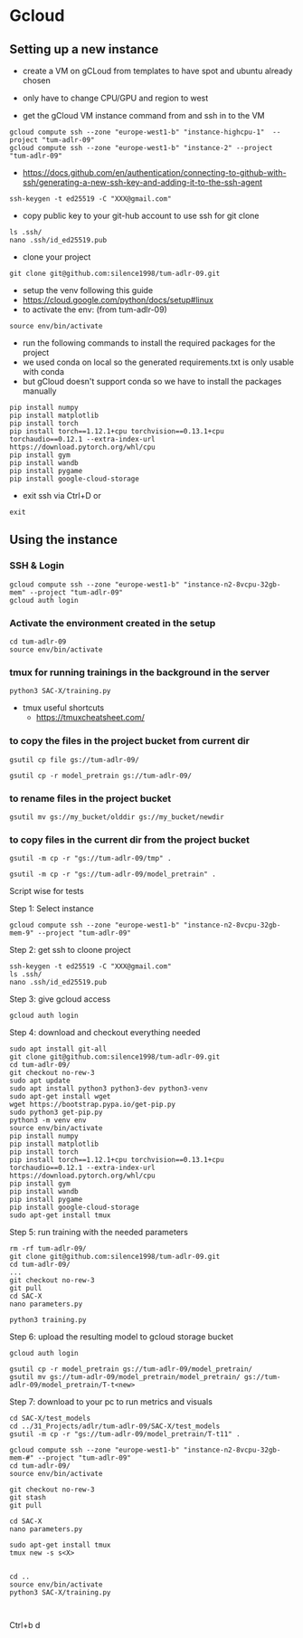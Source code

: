 # Gcloud


## Setting up a new instance
- create a VM on gCLoud from templates to have spot and ubuntu already chosen
- only have to change CPU/GPU and region to west

- get the gCloud VM instance command from and ssh in to the VM
```
gcloud compute ssh --zone "europe-west1-b" "instance-highcpu-1"  --project "tum-adlr-09"
gcloud compute ssh --zone "europe-west1-b" "instance-2" --project "tum-adlr-09"
```

- https://docs.github.com/en/authentication/connecting-to-github-with-ssh/generating-a-new-ssh-key-and-adding-it-to-the-ssh-agent
```
ssh-keygen -t ed25519 -C "XXX@gmail.com"
```

- copy public key to your git-hub account to use ssh for git clone
```
ls .ssh/
nano .ssh/id_ed25519.pub
```

- clone your project
```
git clone git@github.com:silence1998/tum-adlr-09.git
```

- setup the venv following this guide
- https://cloud.google.com/python/docs/setup#linux
- to activate the env: (from tum-adlr-09)
```
source env/bin/activate 
```

- run the following commands to install the required packages for the project
- we used conda on local so the generated requirements.txt is only usable with conda
- but gCloud doesn't support conda so we have to install the packages manually

```
pip install numpy
pip install matplotlib
pip install torch
pip install torch==1.12.1+cpu torchvision==0.13.1+cpu torchaudio==0.12.1 --extra-index-url https://download.pytorch.org/whl/cpu
pip install gym
pip install wandb
pip install pygame
pip install google-cloud-storage

```


- exit ssh via Ctrl+D or
```
exit
```

## Using the instance

### SSH & Login
```
gcloud compute ssh --zone "europe-west1-b" "instance-n2-8vcpu-32gb-mem" --project "tum-adlr-09"
gcloud auth login 
```

### Activate the environment created in the setup
```
cd tum-adlr-09
source env/bin/activate  
```

### tmux for running trainings in the background in the server
```
python3 SAC-X/training.py
```

- tmux useful shortcuts
  - https://tmuxcheatsheet.com/

### to copy the files in the project bucket from current dir
```
gsutil cp file gs://tum-adlr-09/
```
```
gsutil cp -r model_pretrain gs://tum-adlr-09/
```

### to rename files in the project bucket 
```
gsutil mv gs://my_bucket/olddir gs://my_bucket/newdir
```

### to copy files in the current dir from the project bucket
```
gsutil -m cp -r "gs://tum-adlr-09/tmp" .
```
```
gsutil -m cp -r "gs://tum-adlr-09/model_pretrain" .
```



Script wise for tests

Step 1: Select instance
```
gcloud compute ssh --zone "europe-west1-b" "instance-n2-8vcpu-32gb-mem-9" --project "tum-adlr-09"
```
Step 2: get ssh to cloone project
```
ssh-keygen -t ed25519 -C "XXX@gmail.com"
ls .ssh/
nano .ssh/id_ed25519.pub
```
Step 3: give gcloud access
```
gcloud auth login
```
Step 4: download and checkout everything needed
```
sudo apt install git-all
git clone git@github.com:silence1998/tum-adlr-09.git
cd tum-adlr-09/
git checkout no-rew-3
sudo apt update
sudo apt install python3 python3-dev python3-venv
sudo apt-get install wget
wget https://bootstrap.pypa.io/get-pip.py
sudo python3 get-pip.py
python3 -m venv env
source env/bin/activate 
pip install numpy
pip install matplotlib
pip install torch
pip install torch==1.12.1+cpu torchvision==0.13.1+cpu torchaudio==0.12.1 --extra-index-url https://download.pytorch.org/whl/cpu
pip install gym
pip install wandb
pip install pygame
pip install google-cloud-storage
sudo apt-get install tmux
```
Step 5: run training with the needed parameters
```
rm -rf tum-adlr-09/
git clone git@github.com:silence1998/tum-adlr-09.git
cd tum-adlr-09/
...
git checkout no-rew-3
git pull
cd SAC-X
nano parameters.py

python3 training.py
```
Step 6: upload the resulting model to gcloud storage bucket
```
gcloud auth login

gsutil cp -r model_pretrain gs://tum-adlr-09/model_pretrain/
gsutil mv gs://tum-adlr-09/model_pretrain/model_pretrain/ gs://tum-adlr-09/model_pretrain/T-t<new>
```
Step 7: download to your pc to run metrics and visuals
```
cd SAC-X/test_models
cd ../31_Projects/adlr/tum-adlr-09/SAC-X/test_models
gsutil -m cp -r "gs://tum-adlr-09/model_pretrain/T-t11" .
```

```
gcloud compute ssh --zone "europe-west1-b" "instance-n2-8vcpu-32gb-mem-#" --project "tum-adlr-09"
cd tum-adlr-09/
source env/bin/activate

git checkout no-rew-3
git stash
git pull

cd SAC-X
nano parameters.py

sudo apt-get install tmux
tmux new -s s<X>


cd .. 
source env/bin/activate 
python3 SAC-X/training.py



```
Ctrl+b d
